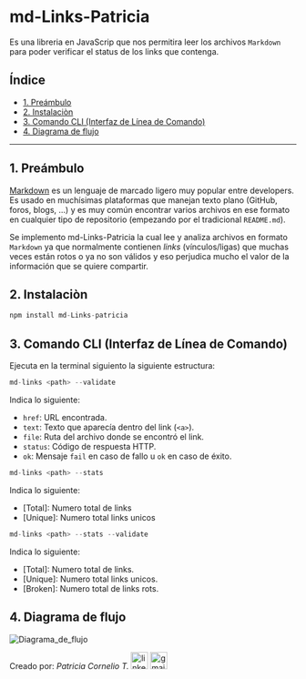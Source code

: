 # md-Links-Patricia
Es una libreria en JavaScrip que nos permitira leer los archivos `Markdown` para poder verificar el status de los links que contenga.
## Índice

* [1. Preámbulo](#1-preámbulo)
* [2. Instalaciòn](#2-instalaciòn)
* [3. Comando CLI (Interfaz de Línea de Comando)](#3-comando-CLI)
* [4. Diagrama de flujo](#4-Diagrama-deflujo)

***

## 1. Preámbulo

[Markdown](https://es.wikipedia.org/wiki/Markdown) es un lenguaje de marcado ligero muy popular entre developers. Es usado en muchísimas plataformas que manejan texto plano (GitHub, foros, blogs, ...) y es muy común encontrar varios archivos en ese formato en cualquier tipo de repositorio
(empezando por el tradicional `README.md`).

Se implemento md-Links-Patricia la cual lee y analiza archivos en formato  `Markdown` ya que normalmente contienen _links_ (vínculos/ligas) que muchas veces están rotos o ya no son válidos y eso perjudica mucho el valor de
la información que se quiere compartir.

## 2. Instalaciòn
```js
npm install md-Links-patricia
```

## 3. Comando CLI (Interfaz de Línea de Comando)

Ejecuta en la terminal siguiento la siguiente estructura:
```js
md-links <path> --validate
```
Indica lo siguiente:
* `href`: URL encontrada.
* `text`: Texto que aparecía dentro del link (`<a>`).
* `file`: Ruta del archivo donde se encontró el link.
* `status`: Código de respuesta HTTP.
* `ok`: Mensaje `fail` en caso de fallo u `ok` en caso de éxito.


```js
md-links <path> --stats
```
Indica lo siguiente:

* [Total]: Numero total de links
* [Unique]: Numero total links unicos

```js
md-links <path> --stats --validate
```
Indica lo siguiente:

* [Total]: Numero total de links.
* [Unique]: Numero total links unicos.
* [Broken]: Numero total de links rots.


## 4. Diagrama de flujo
![Diagrama_de_flujo](https://user-images.githubusercontent.com/118831504/230196321-ff0cf0fe-695e-43e4-9abe-276e6b704e4e.jpg)

Creado por:
*Patricia Cornelio T.*
[<img src='https://user-images.githubusercontent.com/118831504/229262127-d261522b-bb71-4a95-bb74-f8ef50570fb8.png' alt='linkedin' height='30'>](https://www.linkedin.com/in/patriciact29//)  [<img src='https://user-images.githubusercontent.com/118831504/229262989-79b14efa-1980-4325-a311-9cdf22bb5025.png' alt='gmail' height='30'>](mailto:patricia.ct29@gmail.com)
